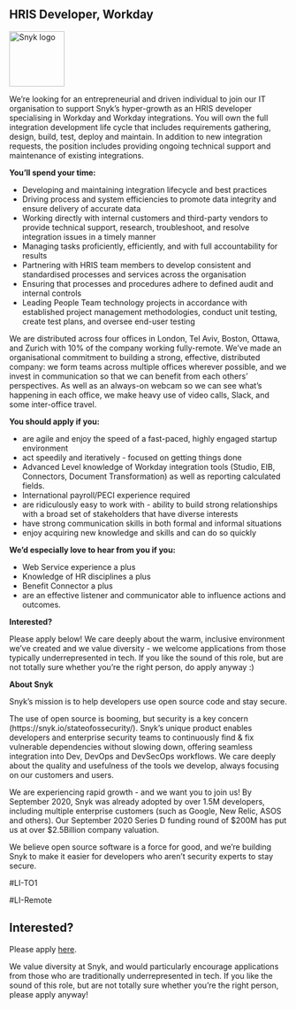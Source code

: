 HRIS Developer, Workday
---

<img src="https://res.cloudinary.com/snyk/image/upload/v1537345894/press-kit/brand/logo-black.png" width="100" alt="Snyk logo" />

<p><span style="font-weight: 400;">We’re looking for an entrepreneurial and driven individual to join our IT organisation to support Snyk’s hyper-growth as an HRIS developer specialising in Workday and Workday integrations. You will own the full integration development life cycle that includes requirements gathering, design, build, test, deploy and maintain. In addition to new integration requests, the position includes providing ongoing technical support and maintenance of existing integrations.</span></p>
<p><strong>You’ll spend your time:</strong></p>
<ul>
<li style="font-weight: 400;"><span style="font-weight: 400;">Developing and maintaining integration lifecycle and best practices</span></li>
<li style="font-weight: 400;"><span style="font-weight: 400;">Driving process and system efficiencies to promote data integrity and ensure delivery of accurate data</span></li>
<li style="font-weight: 400;"><span style="font-weight: 400;">Working directly with internal customers and third-party vendors to provide technical support, research, troubleshoot, and resolve integration issues in a timely manner</span></li>
<li style="font-weight: 400;"><span style="font-weight: 400;">Managing tasks proficiently, efficiently, and with full accountability for results</span></li>
<li style="font-weight: 400;"><span style="font-weight: 400;">Partnering with HRIS team members to develop consistent and standardised processes and services across the organisation</span></li>
<li style="font-weight: 400;"><span style="font-weight: 400;">Ensuring that processes and procedures adhere to defined audit and internal controls</span></li>
<li style="font-weight: 400;"><span style="font-weight: 400;">Leading People Team technology projects in accordance with established project management methodologies, conduct unit testing, create test plans, and oversee end-user testing</span></li>
</ul>
<p><span style="font-weight: 400;">We are distributed across four offices in London, Tel Aviv, Boston, Ottawa, and Zurich with 10% of the company working fully-remote. We’ve made an organisational commitment to building a strong, effective, distributed company: we form teams across multiple offices wherever possible, and we invest in communication so that we can benefit from each others’ perspectives. As well as an always-on webcam so we can see what’s happening in each office, we make heavy use of video calls, Slack, and some inter-office travel.</span></p>
<p><strong>You should apply if you:</strong></p>
<ul>
<li style="font-weight: 400;"><span style="font-weight: 400;">are agile and enjoy the speed of a fast-paced, highly engaged startup environment</span></li>
<li style="font-weight: 400;"><span style="font-weight: 400;">act speedily and iteratively - focused on getting things done&nbsp;&nbsp;&nbsp;&nbsp;</span></li>
<li style="font-weight: 400;"><span style="font-weight: 400;">Advanced Level knowledge of Workday integration tools (Studio, EIB, Connectors, Document Transformation) as well as reporting calculated fields.</span></li>
<li style="font-weight: 400;"><span style="font-weight: 400;">International payroll/PECI experience required</span></li>
<li style="font-weight: 400;"><span style="font-weight: 400;">are ridiculously easy to work with - ability to build strong relationships with a broad set of stakeholders that have diverse interests</span></li>
<li style="font-weight: 400;"><span style="font-weight: 400;">have strong communication skills in both formal and informal situations</span></li>
<li style="font-weight: 400;"><span style="font-weight: 400;">enjoy acquiring new knowledge and skills and can do so quickly</span></li>
</ul>
<p><strong>We’d especially love to hear from you if you:</strong></p>
<ul>
<li style="font-weight: 400;"><span style="font-weight: 400;">Web Service experience a plus</span></li>
<li style="font-weight: 400;"><span style="font-weight: 400;">Knowledge of HR disciplines a plus</span></li>
<li style="font-weight: 400;"><span style="font-weight: 400;">Benefit Connector a plus</span></li>
<li style="font-weight: 400;"><span style="font-weight: 400;">are an effective listener and communicator able to influence actions and outcomes.</span></li>
</ul>
<p><strong>Interested?</strong></p>
<p><span style="font-weight: 400;">Please apply below! We care deeply about the warm, inclusive environment we’ve created and we value diversity - we welcome applications from those typically underrepresented in tech. If you like the sound of this role, but are not totally sure whether you’re the right person, do apply anyway :)</span></p>
<p><strong>About Snyk</strong></p>
<p><span style="font-weight: 400;">Snyk’s mission is to help developers use open source code and stay secure.</span></p>
<p><span style="font-weight: 400;">The use of open source is booming, but security is a key concern (https://snyk.io/stateofossecurity/). Snyk’s unique product enables developers and enterprise security teams to continuously find &amp; fix vulnerable dependencies without slowing down, offering seamless integration into Dev, DevOps and DevSecOps workflows. We care deeply about the quality and usefulness of the tools we develop, always focusing on our customers and users.</span></p>
<p><span style="font-weight: 400;">We are experiencing rapid growth - and we want you to join us! By September 2020, Snyk was already adopted by over 1.5M developers, including multiple enterprise customers (such as Google, New Relic, ASOS and others). Our September 2020 Series D funding round of $200M has put us at over $2.5Billion company valuation.</span></p>
<p><span style="font-weight: 400;">We believe open source software is a force for good, and we’re building Snyk to make it easier for developers who aren’t security experts to stay secure.</span></p>
<p><span style="font-weight: 400;">#LI-TO1</span></p>
<p><span style="font-weight: 400;">#LI-Remote</span></p>

Interested?
---

Please apply [here](https://boards.greenhouse.io/snyk/jobs/5127966002#app).

We value diversity at Snyk, and would particularly encourage applications from those who are traditionally underrepresented in tech.
If you like the sound of this role, but are not totally sure whether you’re the right person, please apply anyway!
